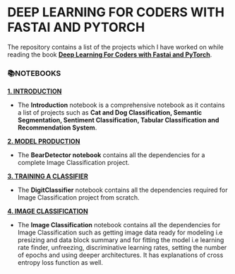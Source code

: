 # **DEEP LEARNING FOR CODERS WITH FASTAI AND PYTORCH**

The repository contains a list of the projects which I have worked on while reading the book [**Deep Learning For Coders with Fastai and PyTorch**](https://course.fast.ai/#). 

### **📚NOTEBOOKS**

[**1. INTRODUCTION**](https://github.com/ThinamXx/Fastai/tree/main/1.%20Introduction)
- The **Introduction** notebook is a comprehensive notebook as it contains a list of projects such as **Cat and Dog Classification, Semantic Segmentation, Sentiment Classification, Tabular Classification and Recommendation System**.

[**2. MODEL PRODUCTION**](https://github.com/ThinamXx/Fastai/tree/main/2.%20Model%20Production)
- The **BearDetector notebook** contains all the dependencies for a complete Image Classification project.

[**3. TRAINING A CLASSIFIER**](https://github.com/ThinamXx/Fastai/tree/main/3.%20Training%20a%20Classifier)
- The **DigitClassifier** notebook contains all the dependencies required for Image Classification project from scratch.

[**4. IMAGE CLASSIFICATION**](https://github.com/ThinamXx/Fastai/tree/main/4.%20Image%20Classification)
- The **Image Classification** notebook contains all the dependencies for Image Classification such as getting image data ready for modeling i.e presizing and data block summary and for fitting the model i.e learning rate finder, unfreezing, discriminative learning rates, setting the number of epochs and using deeper architectures. It has explanations of cross entropy loss function as well.
